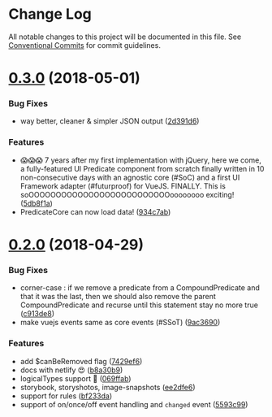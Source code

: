 # Change Log

All notable changes to this project will be documented in this file.
See [Conventional Commits](https://conventionalcommits.org) for commit guidelines.

<a name="0.3.0"></a>
# [0.3.0](https://github.com/FGRibreau/ui-predicate/compare/ui-predicate-core@0.2.0...ui-predicate-core@0.3.0) (2018-05-01)


### Bug Fixes

* way better, cleaner & simpler JSON output ([2d391d6](https://github.com/FGRibreau/ui-predicate/commit/2d391d6))


### Features

* 😱😱😱 7 years after my first implementation with jQuery, here we come, a fully-featured UI Predicate component from scratch finally written in 10 non-consecutive days with an agnostic core (#SoC) and a first UI Framework adapter (#futurproof) for VueJS. FINALLY. This is soOOOOOOOOOOOOOOOOOOOOOOOOOOoooooooo exciting! ([5db8f1a](https://github.com/FGRibreau/ui-predicate/commit/5db8f1a))
* PredicateCore can now load data! ([934c7ab](https://github.com/FGRibreau/ui-predicate/commit/934c7ab))




<a name="0.2.0"></a>
# [0.2.0](https://github.com/FGRibreau/ui-predicate/compare/ui-predicate-core@0.1.0...ui-predicate-core@0.2.0) (2018-04-29)


### Bug Fixes

* corner-case : if we remove a predicate from a CompoundPredicate and that it was the last, then we should also remove the parent CompoundPredicate and recurse until this statement stay no more true ([c913de8](https://github.com/FGRibreau/ui-predicate/commit/c913de8))
* make vuejs events same as core events (#SSoT) ([9ac3690](https://github.com/FGRibreau/ui-predicate/commit/9ac3690))


### Features

* add $canBeRemoved flag ([7429ef6](https://github.com/FGRibreau/ui-predicate/commit/7429ef6))
* docs with netlify 😍 ([b8a30b9](https://github.com/FGRibreau/ui-predicate/commit/b8a30b9))
* logicalTypes support 🎉 ([069ffab](https://github.com/FGRibreau/ui-predicate/commit/069ffab))
* storybook, storyshotos, image-snapshots ([ee2dfe6](https://github.com/FGRibreau/ui-predicate/commit/ee2dfe6))
* support for rules ([bf233da](https://github.com/FGRibreau/ui-predicate/commit/bf233da))
* support of on/once/off event handling and `changed` event ([5593c99](https://github.com/FGRibreau/ui-predicate/commit/5593c99))
